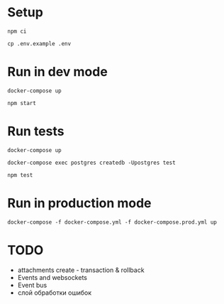 # Setup

`npm ci`

`cp .env.example .env`

# Run in dev mode

`docker-compose up`

`npm start`

# Run tests

`docker-compose up`

`docker-compose exec postgres createdb -Upostgres test`

`npm test`

# Run in production mode

`docker-compose -f docker-compose.yml -f docker-compose.prod.yml up`

# TODO

* attachments create - transaction & rollback
* Events and websockets
* Event bus
* слой обработки ошибок
